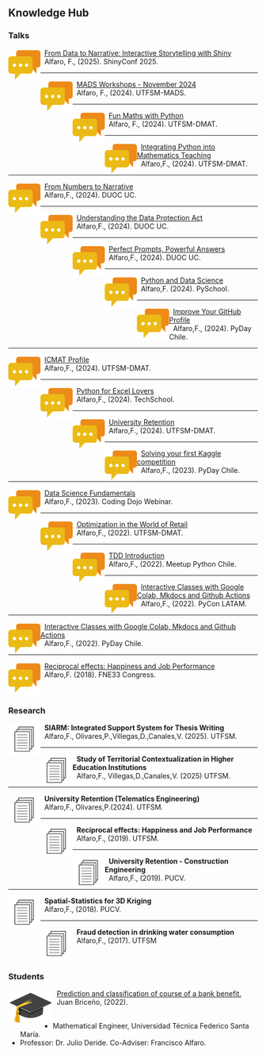 ## Knowledge Hub


### Talks


<p>
<a href="https://sethnut.com/talks/shiny_2025/presentacion.html#/title-slide">
    <img src="../../images/research/talk.png"
      style="float:left; width:65px; height:65px;">
</a>
<span style="vertical-align:bottom">
&nbsp <a href="https://sethnut.com/talks/shiny_2025/presentacion.html#/title-slide">From Data to Narrative: Interactive Storytelling with Shiny</a><br>
&nbsp Alfaro, F., (2025). ShinyConf 2025.
</span>
</p>

<hr size="30">



<p>
<a href="https://fralfaro.github.io/MADS-Workshops/">
    <img src="../../images/research/talk.png"
      style="float:left; width:65px; height:65px;">
</a>
<span style="vertical-align:bottom">
&nbsp <a href="https://fralfaro.github.io/MADS-Workshops/">MADS Workshops - November 2024</a><br>
&nbsp Alfaro, F., (2024). UTFSM-MADS.
</span>
</p>

<hr size="30">

<p>
<a href="https://fralfaro.github.io/DMAT-SJ-Olimpiadas/">
    <img src="../../images/research/talk.png"
      style="float:left; width:65px; height:65px;">
</a>
<span style="vertical-align:bottom">
&nbsp <a href="https://fralfaro.github.io/DMAT-SJ-Olimpiadas/">Fun Maths with Python</a><br>
&nbsp Alfaro, F., (2024). UTFSM-DMAT.
</span>
</p>

<hr size="30">

<p>
<a href="https://fralfaro.github.io/DMAT-SJ-Olimpiadas/">
    <img src="../../images/research/talk.png"
      style="float:left; width:65px; height:65px;">
</a>
<span style="vertical-align:bottom">
&nbsp <a href="https://fralfaro.github.io/DMAT-SJ-Olimpiadas/">Integrating Python into Mathematics Teaching</a> <br>
&nbsp  Alfaro,F., (2024). UTFSM-DMAT.
</span>
</p>

<hr size="30">


<p>
<a href="https://github.com/Seth-Nut/resources/tree/main/files">
    <img src="../../images/research/talk.png"
      style="float:left; width:65px; height:65px;">
</a>
<span style="vertical-align:bottom">
&nbsp <a href="https://github.com/Seth-Nut/resources/tree/main/files">From Numbers to Narrative</a> <br>
&nbsp  Alfaro,F., (2024). DUOC UC.
</span>
</p>

<hr size="30">


<p>
<a href="https://github.com/Seth-Nut/resources/tree/main/files">
    <img src="../../images/research/talk.png"
      style="float:left; width:65px; height:65px;">
</a>
<span style="vertical-align:bottom">
&nbsp <a href="https://github.com/Seth-Nut/resources/blob/main/files/2024_10_16_ley_proteccion_datos.pdf">Understanding the Data Protection Act</a><br>
&nbsp  Alfaro,F., (2024). DUOC UC.
</span>
</p>

<hr size="30">


<p>
<a href="https://github.com/Seth-Nut/resources/blob/main/files/2024_09_13_chatgpt.pdf">
    <img src="../../images/research/talk.png"
      style="float:left; width:65px; height:65px;">
</a>
<span style="vertical-align:bottom">
&nbsp <a href="https://github.com/Seth-Nut/resources/blob/main/files/2024_09_13_chatgpt.pdf">Perfect Prompts, Powerful Answers</a><br>
&nbsp  Alfaro,F., (2024). DUOC UC.
</span>
</p>

<hr size="30">


<p>
<a href="https://pyschool.cl/">
    <img src="../../images/research/talk.png"
      style="float:left; width:65px; height:65px;">
</a>
<span style="vertical-align:bottom">
&nbsp <a href="https://pyschool.cl/">Python and Data Science</a> <br>
&nbsp  Alfaro,F. (2024). PySchool.

</span>
</p>

<hr size="30">


<p>
<a href="https://github.com/fralfaro/portfolio/blob/main/docs/files/talks/PyDayChile2024_talk.pdf">
    <img src="../../images/research/talk.png"
      style="float:left; width:65px; height:65px;">
</a>
<span style="vertical-align:bottom">
&nbsp <a href="https://github.com/fralfaro/portfolio/blob/main/docs/files/talks/PyDayChile2024_talk.pdf">Improve Your GitHub Profile</a> <br>
&nbsp  Alfaro,F., (2024). PyDay Chile.
</span>
</p>

<hr size="30">

<p>
<a href="https://github.com/fralfaro/portfolio/blob/main/docs/files/talks/icmat_intro.pdf">
    <img src="../../images/research/talk.png"
      style="float:left; width:65px; height:65px;">
</a>
<span style="vertical-align:bottom">
&nbsp <a href="https://github.com/fralfaro/portfolio/blob/main/docs/files/talks/icmat_intro.pdf">ICMAT Profile</a> <br>
&nbsp  Alfaro,F., (2024). UTFSM-DMAT.
</span>
</p>

<hr size="30">

<p>
<a href="https://github.com/fralfaro/portfolio/blob/main/docs/files/talks/python_excel.pdf">
    <img src="../../images/research/talk.png"
      style="float:left; width:65px; height:65px;">
</a>
<span style="vertical-align:bottom">
&nbsp <a href="https://github.com/fralfaro/portfolio/blob/main/docs/files/talks/python_excel.pdf">Python for Excel Lovers</a> <br>
&nbsp  Alfaro,F., (2024). TechSchool.
</span>
</p>

<hr size="30">


<p>
<a href="https://github.com/fralfaro/portfolio/blob/main/docs/files/talks/MAT283_2024S1_talk.pdf">
    <img src="../../images/research/talk.png"
      style="float:left; width:65px; height:65px;">
</a>
<span style="vertical-align:bottom">
&nbsp <a href="https://github.com/fralfaro/portfolio/blob/main/docs/files/talks/MAT283_2024S1_talk.pdf">University Retention</a> <br>
&nbsp  Alfaro,F., (2024). UTFSM-DMAT.
</span>
</p>

<hr size="30">

<p>
<a href="https://github.com/fralfaro/portfolio/blob/main/docs/files/talks/PyDayChile2023_talk.pdf">
    <img src="../../images/research/talk.png"
      style="float:left; width:65px; height:65px;">
</a>
<span style="vertical-align:bottom">
&nbsp <a href="https://github.com/fralfaro/portfolio/blob/main/docs/files/talks/PyDayChile2023_talk.pdf">Solving your first Kaggle competition</a> <br>
&nbsp  Alfaro,F., (2023). PyDay Chile.
</span>
</p>

<hr size="30">

<p>
<a href="https://github.com/fralfaro/portfolio/blob/main/docs/files/talks/cd_intro_ds_talk.pdf">
    <img src="../../images/research/talk.png"
      style="float:left; width:65px; height:65px;">
</a>
<span style="vertical-align:bottom">
&nbsp <a href="https://github.com/fralfaro/portfolio/blob/main/docs/files/talks/cd_intro_ds_talk.pdf">Data Science Fundamentals</a> <br>
&nbsp  Alfaro,F., (2023). Coding Dojo Webinar.
</span>
</p>

<hr size="30">

<p>
<a href="https://github.com/fralfaro/portfolio/blob/main/docs/files/talks/workshop_optimization_talk.pdf">
    <img src="../../images/research/talk.png"
      style="float:left; width:65px; height:65px;">
</a>
<span style="vertical-align:bottom">
&nbsp <a href="https://github.com/fralfaro/portfolio/blob/main/docs/files/talks/workshop_optimization_talk.pdf">Optimization in the World of Retail</a> <br>
&nbsp  Alfaro,F., (2022). UTFSM-DMAT.
</span>
</p>

<hr size="30">

<p>
<a href="https://github.com/fralfaro/portfolio/blob/main/docs/files/talks/MeetupPythonChile_20220929_talk.pdf">
    <img src="../../images/research/talk.png"
      style="float:left; width:65px; height:65px;">
</a>
<span style="vertical-align:bottom">
&nbsp <a href="https://github.com/fralfaro/portfolio/blob/main/docs/files/talks/MeetupPythonChile_20220929_talk.pdf">TDD Introduction</a> <br>
&nbsp  Alfaro,F., (2022). Meetup Python Chile.
</span>
</p>

<hr size="30">

<p>
<a href="https://github.com/fralfaro/portfolio/blob/main/docs/files/talks/PyConLatam2022_talk.pdf">
    <img src="../../images/research/talk.png"
      style="float:left; width:65px; height:65px;">
</a>
<span style="vertical-align:bottom">
&nbsp <a href="https://github.com/fralfaro/portfolio/blob/main/docs/files/talks/PyConLatam2022_talk.pdf">Interactive Classes with Google Colab, Mkdocs and Github Actions</a> <br>
&nbsp  Alfaro,F., (2022). PyCon LATAM.
</span>
</p>

<hr size="30">

<p>
<a href="https://github.com/fralfaro/portfolio/blob/main/docs/files/talks/PyDayChile2022_talk.pdf">
    <img src="../../images/research/talk.png"
      style="float:left; width:65px; height:65px;">
</a>
<span style="vertical-align:bottom">
&nbsp <a href="https://github.com/fralfaro/portfolio/blob/main/docs/files/talks/PyDayChile2022_talk.pdf">Interactive Classes with Google Colab, Mkdocs and Github Actions</a> <br>
&nbsp  Alfaro,F., (2022). PyDay Chile.
</span>
</p>

<hr size="30">

<p>
<a href="https://github.com/fralfaro/portfolio/blob/main/docs/files/talks/FNE33_talk.pdf">
    <img src="../../images/research/talk.png"
      style="float:left; width:65px; height:65px;">
</a>
<span style="vertical-align:bottom">
&nbsp <a href="https://github.com/fralfaro/portfolio/blob/main/docs/files/talks/FNE33_talk.pdf">Reciprocal effects: Happiness and Job Performance</a> <br>
&nbsp  Alfaro,F. (2018). FNE33 Congress.
</span>
</p>


<br>

### Research


<p>
<img src="../../images/research/paper.png" alt="Smiley face image"
style="float:left; width:65px; height:65px;">
<span style="vertical-align:bottom">
&nbsp <strong> SIARM: Integrated Support System for Thesis Writing</strong> <br>
&nbsp  Alfaro,F., Olivares,P.,Villegas,D.,Canales,V. (2025). UTFSM.
</span>
</p>



<hr size="30">

<p>
<img src="../../images/research/paper.png" alt="Smiley face image"
style="float:left; width:65px; height:65px;">
<span style="vertical-align:bottom">
&nbsp <strong> Study of Territorial Contextualization in Higher Education Institutions</strong> <br>
&nbsp  Alfaro,F., Villegas,D.,Canales,V. (2025) UTFSM.
</span>
</p>






<hr size="30">

<p>
<img src="../../images/research/paper.png" alt="Smiley face image"
style="float:left; width:65px; height:65px;">
<span style="vertical-align:bottom">
&nbsp <strong> University Retention (Telematics Engineering)</strong> <br>
&nbsp  Alfaro,F., Olivares,P.(2024). UTFSM.
</span>
</p>

<hr size="30">

<p>
<img src="../../images/research/paper.png" alt="Smiley face image"
style="float:left; width:65px; height:65px;">
<span style="vertical-align:bottom">
&nbsp <strong> Reciprocal effects: Happiness and Job Performance</strong> <br>
&nbsp  Alfaro,F., (2019). UTFSM.
</span>
</p>

<hr size="30">


<p>
<img src="../../images/research/paper.png" alt="Smiley face image"
style="float:left; width:65px; height:65px;">
<span style="vertical-align:bottom">
&nbsp <strong> University Retention - Construction Engineering</strong> <br>
&nbsp  Alfaro,F., (2019). PUCV. 
</span>
</p>

<hr size="30">

<p>
<img src="../../images/research/paper.png" alt="Smiley face image"
style="float:left; width:65px; height:65px;">
<span style="vertical-align:bottom">
&nbsp <strong> Spatial-Statistics for 3D Kriging</strong> <br>
&nbsp  Alfaro,F., (2018). PUCV.
</span>
</p>
 
<hr size="30">

<p>
<img src="../../images/research/paper.png" alt="Smiley face image"
style="float:left; width:65px; height:65px;">
<span style="vertical-align:bottom">
&nbsp <strong> Fraud detection in drinking water consumption</strong> <br>
&nbsp  Alfaro,F., (2017). UTFSM
</span>
</p>

<br>

### Students

<p>
<a href="https://github.com/fralfaro/portfolio/blob/main/docs/files/students/memoria_juan.pdf">
    <img src="../../images/research/hat.png" alt="Smiley face image"
style="float:left; width:90px; height:70px;">
</a>
<span style="vertical-align:bottom">
&nbsp <a href="https://github.com/fralfaro/portfolio/blob/main/docs/files/students/memoria_juan.pdf">Prediction and classification of course of a bank benefit.</a> <br>
&nbsp Juan Briceño, (2022). <br>
</span> <br>
</p>

* Mathematical Engineer, Universidad Técnica Federico Santa María.
* Professor: Dr. Julio Deride. Co-Adviser: Francisco Alfaro.
